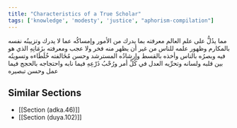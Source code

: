 ```yaml
---
title: "Characteristics of a True Scholar"
tags: ['knowledge', 'modesty', 'justice', "aphorism-compilation"]
---
```


 مما يدُلُّ على علم العالم معرفته بما يدرك من الأمور وإمساكُه عما لا يدرك وتزيينُه نفسه بالمكارم وظهور علمه للناس من غير أن يظهر منه فخر ولا عجب ومعرفته بزَمَانِهِ الذي هو فيه وبصرُه بالناس وأخذه بالقسط وإرشادُه المسترشد وحسن مُخَالفته خُلَطَاءه وتسويتُه بين قلبه ولسانه وتحرِّيه العدل في كُلِّ أمر ورُحْبُ ذَرْعِهِ فيما نابه واحتجاجه بالحجج فيما عمل وحسن تبصيره

## Similar Sections
- [[Section (adka.46)]]
 - [[Section (duya.102)]]
